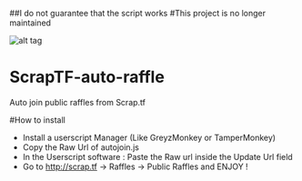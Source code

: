 ##I do not guarantee that the script works
#This project is no longer maintained

![alt tag](http://i.imgur.com/xY3TPdb.png)
# ScrapTF-auto-raffle
Auto join public raffles from Scrap.tf

#How to install
- Install a userscript Manager (Like GreyzMonkey or TamperMonkey)
- Copy the Raw Url of autojoin.js
- In the Userscript software : Paste the Raw url inside the Update Url field
- Go to http://scrap.tf -> Raffles -> Public Raffles and ENJOY !
